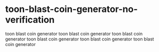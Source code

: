 # toon-blast-coin-generator-no-verification
toon blast coin generator toon blast coin generator toon blast coin generator toon blast coin generator toon blast coin generator toon blast coin generator
